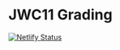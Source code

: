 # JWC11 Grading

[![Netlify Status](https://api.netlify.com/api/v1/badges/57858186-b554-4348-a16e-2e8710864fff/deploy-status)](https://app.netlify.com/sites/jwcxi-grading/deploys)
